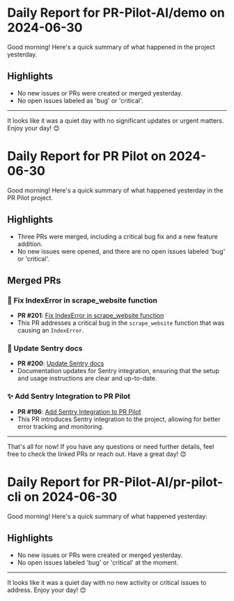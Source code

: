 # Daily Report for PR-Pilot-AI/demo on 2024-06-30

Good morning! Here's a quick summary of what happened in the project yesterday.

## Highlights
- No new issues or PRs were created or merged yesterday.
- No open issues labeled as 'bug' or 'critical'.

---

It looks like it was a quiet day with no significant updates or urgent matters. Enjoy your day! 😊


# Daily Report for PR Pilot on 2024-06-30

Good morning! Here's a quick summary of what happened yesterday in the PR Pilot project.

## Highlights
- Three PRs were merged, including a critical bug fix and a new feature addition.
- No new issues were opened, and there are no open issues labeled 'bug' or 'critical'.

## Merged PRs
### 🐛 Fix IndexError in scrape_website function
- **PR #201**: [Fix IndexError in scrape_website function](https://github.com/PR-Pilot-AI/pr-pilot/pull/201)
- This PR addresses a critical bug in the `scrape_website` function that was causing an `IndexError`.

### 📄 Update Sentry docs
- **PR #200**: [Update Sentry docs](https://github.com/PR-Pilot-AI/pr-pilot/pull/200)
- Documentation updates for Sentry integration, ensuring that the setup and usage instructions are clear and up-to-date.

### ✨ Add Sentry Integration to PR Pilot
- **PR #196**: [Add Sentry Integration to PR Pilot](https://github.com/PR-Pilot-AI/pr-pilot/pull/196)
- This PR introduces Sentry integration to the project, allowing for better error tracking and monitoring.

---

That's all for now! If you have any questions or need further details, feel free to check the linked PRs or reach out. Have a great day! 😊


# Daily Report for PR-Pilot-AI/pr-pilot-cli on 2024-06-30

Good morning! Here's a quick summary of what happened yesterday:

## Highlights
- No new issues or PRs were created or merged yesterday.
- No open issues labeled 'bug' or 'critical' at the moment.

---

It looks like it was a quiet day with no new activity or critical issues to address. Enjoy your day! 😊


